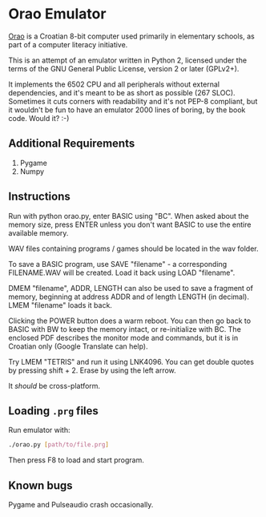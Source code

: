 Orao Emulator
============

[Orao](https://en.wikipedia.org/wiki/Orao_%28computer%29) is a Croatian 8-bit
computer used primarily in elementary schools, as part of a computer literacy
initiative.

This is an attempt of an emulator written in Python 2, licensed under the terms
of the GNU General Public License, version 2 or later (GPLv2+). 

It implements the 6502 CPU and all peripherals without external dependencies,
and it's meant to be as short as possible (267 SLOC). Sometimes it cuts
corners with readability and it's not PEP-8 compliant, but it wouldn't be
fun to have an emulator 2000 lines of boring, by the book code. Would it? :-)


Additional Requirements
------------------------------
    
1. Pygame
2. Numpy
       
Instructions
-------------

Run with python orao.py, enter BASIC using "BC". When asked about the memory
size, press ENTER unless you don't want BASIC to use the entire available
memory. 

WAV files containing programs / games should be located in the wav folder.

To save a BASIC program, use SAVE "filename" - a corresponding FILENAME.WAV
will be created.  Load it back using LOAD "filename".

DMEM "filename", ADDR, LENGTH can also be used to save a fragment of memory,
beginning at address ADDR and of length LENGTH (in decimal). LMEM "filename"
loads it back.
      
Clicking the POWER button does a warm reboot. You can then go back to BASIC
with BW to keep the memory intact, or re-initialize with BC. The enclosed PDF
describes the monitor mode and commands, but it is in Croatian only (Google
Translate can help).

Try LMEM "TETRIS" and run it using LNK4096. You can get double quotes by
pressing shift + 2. Erase by using the left arrow.

It *should* be cross-platform.

Loading `.prg` files
--------------------

Run emulator with:

```sh
./orao.py [path/to/file.prg]
```
Then press F8 to load and start program.


Known bugs
----------

Pygame and Pulseaudio crash occasionally.
